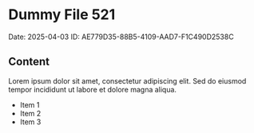 # Dummy File 521

Date: 2025-04-03
ID: AE779D35-88B5-4109-AAD7-F1C490D2538C

## Content

Lorem ipsum dolor sit amet, consectetur adipiscing elit.
Sed do eiusmod tempor incididunt ut labore et dolore magna aliqua.

* Item 1
* Item 2
* Item 3
